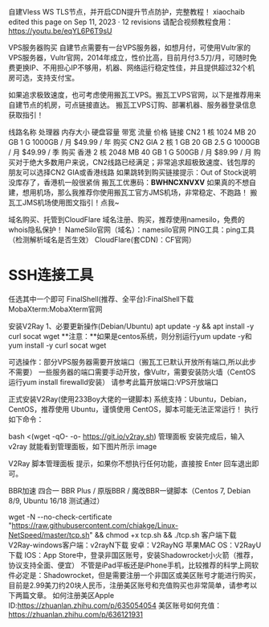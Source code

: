 自建Vless WS TLS节点，并开启CDN提升节点防护，完整教程！
xiaochaib edited this page on Sep 11, 2023 · 12 revisions
请配合视频教程食用：https://youtu.be/eqYL6P6T9sU

VPS服务器购买
自建节点需要有一台VPS服务器，如想月付，可使用Vultr家的VPS服务器，Vultr官网，2014年成立，性价比高，目前月付3.5刀/月，可随时免费更换IP、不用担心IP不够用，机器、网络运行稳定性佳，并且提供超过32个机房可选，支持支付宝。

如果追求极致速度，也可考虑使用搬瓦工VPS。搬瓦工VPS官网，以下是推荐用来自建节点的机房，可点链接直达。
搬瓦工VPS订购、部署机器、服务器登录信息获取指引！

线路名称	处理器	内存大小	硬盘容量	带宽	流量	价格	链接
CN2	1 核	1024 MB	20 GB	1 G	1000GB / 月	$49.99 / 年	购买
CN2 GIA	2 核	1 GB	20 GB	2.5 G	1000GB / 月	$49.99 / 季	购买
香港	2 核	2048 MB	40 GB	1 G	500GB / 月	$89.99 / 月	购买对于绝大多数用户来说，CN2线路已经满足；非常追求超极致速度、钱包厚的朋友可以选择CN2 GIA或香港线路
如果跳转到购买链接提示：Out of Stock说明没库存了，香港机一般很紧俏
搬瓦工优惠码：**BWHNCXNVXV**
如果真的不想自建，想用机场，那么我推荐你使用搬瓦工官方JMS机场，非常稳定、不跑路！
搬瓦工JMS机场使用图文指引！点我~

域名购买、托管到CloudFlare
域名注册、购买，推荐使用namesilo，免费的whois隐私保护！
NameSilo官网（域名）：namesilo官网
PING工具：ping工具（检测解析域名是否生效）
CloudFlare(套CDN)：CF官网）

# SSH连接工具
任选其中一个即可
FinalShell(推荐、全平台):FinalShell下载
MobaXterm:MobaXterm官网

安装V2Ray
1、必要更新操作(Debian/Ubuntu)
apt update -y && apt install -y curl socat wget
**注意：**如果是centos系统，则分别运行yum update -y和yum install -y curl socat wget

可选操作：部分VPS服务器需要开放端口（搬瓦工已默认开放所有端口,所以此步不需要）
一些服务器的端口需要手动开放，像Vultr，需要安装防火墙（CentOS运行yum install firewalld安装）
请参考此篇开放端口:VPS开放端口

正式安装V2Ray(使用233Boy大佬的一键脚本)
系统支持：Ubuntu，Debian，CentOS，推荐使用 Ubuntu，谨慎使用 CentOS，脚本可能无法正常运行！
执行如下命令：

bash <(wget -qO- -o- https://git.io/v2ray.sh)
管理面板
安装完成后，输入 v2ray 就能看到管理面板，如下图片所示 image

V2Ray 脚本管理面板 提示，如果你不想执行任何功能，直接按 Enter 回车退出即可。

BBR加速
四合一 BBR Plus / 原版BBR / 魔改BBR一键脚本（Centos 7, Debian 8/9, Ubuntu 16/18 测试通过）

wget -N --no-check-certificate "https://raw.githubusercontent.com/chiakge/Linux-NetSpeed/master/tcp.sh" && chmod +x tcp.sh && ./tcp.sh
客户端下载
V2Ray-windows客户端：v2rayN下载
安卓：V2RayNG
苹果MAC OS：V2RayU下载
IOS：App Store中，登录非国区账号，安装Shadowrocket小火箭（推荐，协议支持全面、便宜）
不管是iPad平板还是iPhone手机，比较推荐的科学上网软件必定是：Shadowrocket，但是需要注册一个非国区或美区账号才能进行购买，目前是2.99美刀约20块人民币，注册美区账号和充值购买也非常简单，请参考以下两篇文章。
如何注册美区Apple ID:https://zhuanlan.zhihu.com/p/635054054
美区账号如何充值：https://zhuanlan.zhihu.com/p/636121931
